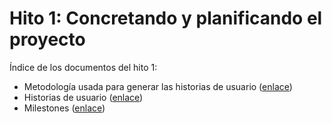 # Hito 1: Concretando y planificando el proyecto

Índice de los documentos del hito 1:
- Metodología usada para generar las historias de usuario ([enlace](descripcion.md))
- Historias de usuario ([enlace](historiasUsuario.md))
- Milestones ([enlace](milestone.md))
